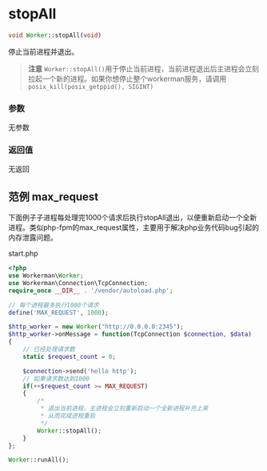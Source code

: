 # stopAll
```php
void Worker::stopAll(void)
```

停止当前进程并退出。

> **注意**
> `Worker::stopAll()`用于停止当前进程，当前进程退出后主进程会立刻拉起一个新的进程。如果你想停止整个workerman服务，请调用`posix_kill(posix_getppid(), SIGINT)`

### 参数
无参数



### 返回值
无返回

## 范例 max_request

下面例子子进程每处理完1000个请求后执行stopAll退出，以便重新启动一个全新进程。类似php-fpm的max_request属性，主要用于解决php业务代码bug引起的内存泄露问题。

start.php

```php
<?php
use Workerman\Worker;
use Workerman\Connection\TcpConnection;
require_once __DIR__ . '/vendor/autoload.php';

// 每个进程最多执行1000个请求
define('MAX_REQUEST', 1000);

$http_worker = new Worker("http://0.0.0.0:2345");
$http_worker->onMessage = function(TcpConnection $connection, $data)
{
    // 已经处理请求数
    static $request_count = 0;

    $connection->send('hello http');
    // 如果请求数达到1000
    if(++$request_count >= MAX_REQUEST)
    {
        /*
         * 退出当前进程，主进程会立刻重新启动一个全新进程补充上来
         * 从而完成进程重启
         */
        Worker::stopAll();
    }
};

Worker::runAll();
```
